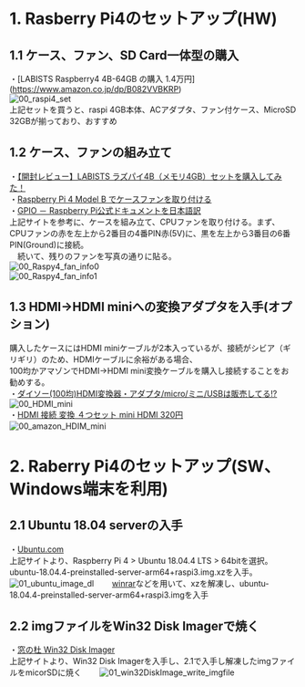 # 1. Rasberry Pi4のセットアップ(HW)
## 1.1 ケース、ファン、SD Card一体型の購入
・[LABISTS Raspberry4 4B-64GB の購入 1.4万円] (https://www.amazon.co.jp/dp/B082VVBKRP)  
  ![00_raspi4_set](https://user-images.githubusercontent.com/30023363/75141474-57bad780-5734-11ea-8cb5-5487b400cd98.jpg)  
  上記セットを買うと、raspi 4GB本体、ACアダプタ、ファン付ケース、MicroSD 32GBが揃っており、おすすめ  

## 1.2 ケース、ファンの組み立て
 ・[【開封レビュー】LABISTS ラズパイ4B（メモリ4GB）セットを購入してみた！](https://chasuke.com/raspi4b/)  
 ・[Raspberry Pi 4 Model B でケースファンを取り付ける](https://qiita.com/m-tmatma/items/57b452dce33f4a84ddee)  
 ・[GPIO － Raspberry Pi公式ドキュメントを日本語訳](http://igarashi-systems.com/sample/translation/raspberry-pi/usage/gpio.html)   
 上記サイトを参考に、ケースを組み立て、CPUファンを取り付ける。まず、CPUファンの赤を左上から2番目の4番PIN赤(5V)に、黒を左上から3番目の6番PIN(Ground)に接続。  
 　続いて、残りのファンを写真の通りに貼る。  
   ![00_Raspy4_fan_info0](https://user-images.githubusercontent.com/30023363/75142832-3d362d80-5737-11ea-8f1e-fa3d713e78fc.jpg)  
   ![00_Raspy4_fan_info1](https://user-images.githubusercontent.com/30023363/75142099-ab79f080-5735-11ea-9cde-4c5052efc09b.jpg)  
## 1.3 HDMI→HDMI miniへの変換アダプタを入手(オプション)
  購入したケースにはHDMI miniケーブルが2本入っているが、接続がシビア（ギリギリ）のため、HDMIケーブルに余裕がある場合、   
  100均かアマゾンでHDMI→HDMI mini変換ケーブルを購入し接続することをお勧めする。   
 ・[ダイソー(100均)HDMI変換器・アダプタ/micro/ミニ/USBは販売してる!?](https://fox-god.com/photodiary/wp/archives/1859)  
  ![00_HDMI_mini](https://user-images.githubusercontent.com/30023363/75146211-f0098a00-573d-11ea-88a0-9211fe2b29be.jpg)  
 ・[HDMI 接続 変換 ４つセット mini HDMI 320円](https://www.amazon.co.jp/dp/B00K09EIWC)　　
 　![00_amazon_HDIM_mini](https://user-images.githubusercontent.com/30023363/75146348-41197e00-573e-11ea-95cf-2f044c2631a6.jpg)　　
  
# 2. Raberry Pi4のセットアップ(SW、Windows端末を利用)
## 2.1 Ubuntu 18.04 serverの入手
・[Ubuntu.com](https://ubuntu.com/download/raspberry-pi)  
  上記サイトより、Raspberry Pi 4 > Ubuntu 18.04.4 LTS > 64bitを選択。ubuntu-18.04.4-preinstalled-server-arm64+raspi3.img.xzを入手。 
  ![01_ubuntu_image_dl](https://user-images.githubusercontent.com/30023363/75144985-7c667d80-573b-11ea-9e8d-d44cbe24e2c4.jpg)　　
  [winrar](https://www.winrarjapan.com/download)などを用いて、xzを解凍し、ubuntu-18.04.4-preinstalled-server-arm64+raspi3.imgを入手 

## 2.2 imgファイルをWin32 Disk Imagerで焼く
・[窓の杜 Win32 Disk Imager](https://forest.watch.impress.co.jp/docs/review/1067836.html)  
  上記サイトより、Win32 Disk Imagerを入手し、2.1で入手し解凍したimgファイルをmicorSDに焼く　　
  ![01_win32DiskImage_write_imgfile](https://user-images.githubusercontent.com/30023363/75145666-bbe19980-573c-11ea-92a4-12cd6f516025.jpg)　　

